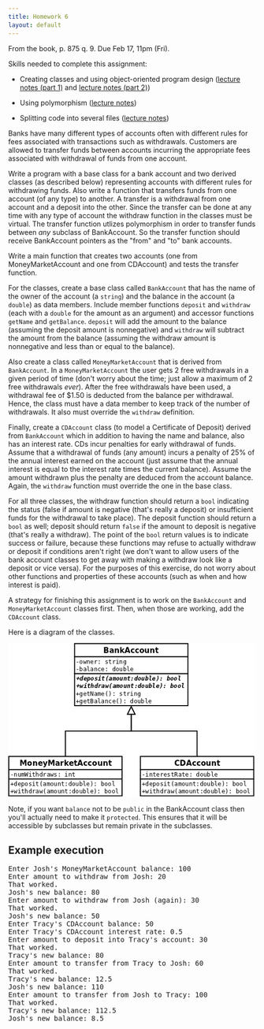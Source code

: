 ```yaml
---
title: Homework 6
layout: default
---
```


From the book, p. 875 q. 9. Due Feb 17, 11pm (Fri).

Skills needed to complete this assignment:

  - Creating classes and using object-oriented program design ([lecture notes
    (part 1)](/lecture/classes-and-object-orientation.html) and [lecture notes
(part 2)](/lecture/classes-and-object-orientation-2.html))

  - Using polymorphism ([lecture notes](/lecture/polymorphism.html))

  - Splitting code into several files ([lecture notes](/lecture/splitting-code.html))

Banks have many different types of accounts often with different rules for fees
associated with transactions such as withdrawals. Customers are allowed to
transfer funds between accounts incurring the appropriate fees associated with
withdrawal of funds from one account.

Write a program with a base class for a bank account and two derived classes
(as described below) representing accounts with different rules for withdrawing
funds. Also write a function that transfers funds from one account (of any
type) to another. A transfer is a withdrawal from one account and a deposit
into the other. Since the transfer can be done at any time with any type of
account the withdraw function in the classes must be virtual. The transfer
function utlizes polymorphism in order to transfer funds between *any* subclass
of BankAccount. So the transfer function should receive BankAccount pointers as
the "from" and "to" bank accounts.

Write a main function that creates two accounts (one from MoneyMarketAccount
and one from CDAccount) and tests the transfer function.

For the classes, create a base class called `BankAccount` that has the name of
the owner of the account (a `string`) and the balance in the account (a
`double`) as data members. Include member functions `deposit` and `withdraw`
(each with a `double` for the amount as an argument) and accessor functions
`getName` and `getBalance`. `deposit` will add the amount to the balance
(assuming the deposit amount is nonnegative) and `withdraw` will subtract the
amount from the balance (assuming the withdraw amount is nonnegative and less
than or equal to the balance).

Also create a class called `MoneyMarketAccount` that is derived from
`BankAccount`. In a `MoneyMarketAccount` the user gets 2 free withdrawals in a
given period of time (don't worry about the time; just allow a maximum of 2
free withdrawals *ever*). After the free withdrawals have been used, a
withdrawal fee of $1.50 is deducted from the balance per withdrawal. Hence, the
class must have a data member to keep track of the number of withdrawals. It
also must override the `withdraw` definition.

Finally, create a `CDAccount` class (to model a Certificate of Deposit) derived
from `BankAccount` which in addition to having the name and balance, also has
an interest rate. CDs incur penalties for early withdrawal of funds. Assume
that a withdrawal of funds (any amount) incurs a penalty of 25% of the annual
interest earned on the account (just assume that the annual interest is equal
to the interest rate times the current balance). Assume the amount withdrawn
plus the penalty are deduced from the account balance. Again, the `withdraw`
function must override the one in the base class.

For all three classes, the withdraw function should return a `bool` indicating
the status (false if amount is negative (that's really a deposit) or
insufficient funds for the withdrawal to take place). The deposit function
should return a `bool` as well; deposit should return `false` if the amount to
deposit is negative (that's really a withdraw). The point of the `bool` return
values is to indicate success or failure, because these functions may refuse to
actually withdraw or deposit if conditions aren't right (we don't want to allow
users of the bank account classes to get away with making a withdraw look like
a deposit or vice versa). For the purposes of this exercise, do not worry about
other functions and properties of these accounts (such as when and how interest
is paid).

A strategy for finishing this assignment is to work on the `BankAccount` and
`MoneyMarketAccount` classes first. Then, when those are working, add the
`CDAccount` class.

Here is a diagram of the classes.

![Bank Account UML diagram](/images/bankaccount-uml.png "Bank Account UML diagram")

Note, if you want `balance` not to be `public` in the BankAccount class then
you'll actually need to make it `protected`. This ensures that it will be
accessible by subclasses but remain private in the subclasses.

## Example execution

<pre>
Enter Josh's MoneyMarketAccount balance: 100
Enter amount to withdraw from Josh: 20
That worked.
Josh's new balance: 80
Enter amount to withdraw from Josh (again): 30
That worked.
Josh's new balance: 50
Enter Tracy's CDAccount balance: 50
Enter Tracy's CDAccount interest rate: 0.5
Enter amount to deposit into Tracy's account: 30
That worked.
Tracy's new balance: 80
Enter amount to transfer from Tracy to Josh: 60
That worked.
Tracy's new balance: 12.5
Josh's new balance: 110
Enter amount to transfer from Josh to Tracy: 100
That worked.
Tracy's new balance: 112.5
Josh's new balance: 8.5
</pre>
